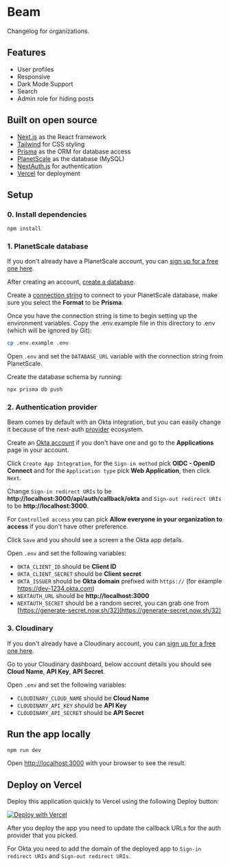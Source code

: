 # Beam

Changelog for organizations.

## Features

- User profiles
- Responsive
- Dark Mode Support
- Search
- Admin role for hiding posts

## Built on open source

- [Next.js](https://nextjs.org/) as the React framework
- [Tailwind](https://tailwindcss.com/) for CSS styling
- [Prisma](https://prisma.io/) as the ORM for database access
- [PlanetScale](https://planetscale.com/) as the database (MySQL)
- [NextAuth.js](https://next-auth.js.org/) for authentication
- [Vercel](http://vercel.com/) for deployment

## Setup

### 0. Install dependencies

```bash
npm install
```

### 1. PlanetScale database

If you don't already have a PlanetScale account, you can [sign up for a free one here](https://auth.planetscale.com/sign-up).

After creating an account, [create a database](https://docs.planetscale.com/tutorials/planetscale-quick-start-guide#create-a-database).

Create a [connection string](https://docs.planetscale.com/concepts/connection-strings#creating-a-password) to connect to your PlanetScale database, make sure you select the **Format** to be **Prisma**.

Once you have the connection string is time to begin setting up the environment variables. Copy the .env.example file in this directory to .env (which will be ignored by Git):

```bash
cp .env.example .env
```

Open `.env` and set the `DATABASE_URL` variable with the connection string from PlanetScale.

Create the database schema by running:

```bash
npx prisma db push
```

### 2. Authentication provider

Beam comes by default with an Okta integration, but you can easily change it because of the next-auth [provider](https://next-auth.js.org/configuration/providers/oauth) ecosystem.

Create an [Okta account](https://login.okta.com/signin/register/) if you don't have one and go to the **Applications** page in your account.

Click `Create App Integration`, for the `Sign-in method` pick **OIDC - OpenID Connect** and for the `Application type` pick **Web Application**, then click `Next`.

Change `Sign-in redirect URIs` to be **http://localhost:3000/api/auth/callback/okta** and `Sign-out redirect URIs` to be **http://localhost:3000**.

For `Controlled access` you can pick **Allow everyone in your organization to access** if you don't have other preference.

Click `Save` and you should see a screen a the Okta app details.

Open `.env` and set the following variables:

- `OKTA_CLIENT_ID` should be **Client ID**
- `OKTA_CLIENT_SECRET` should be **Client secret**
- `OKTA_ISSUER` should be **Okta domain** prefixed with `https://` (for example https://dev-1234.okta.com)
- `NEXTAUTH_URL` should be **http://localhost:3000**
- `NEXTAUTH_SECRET` should be a random secret, you can grab one from [https://generate-secret.now.sh/32](https://generate-secret.now.sh/32)

### 3. Cloudinary

If you don't already have a Cloudinary account, you can [sign up for a free one here](https://cloudinary.com/users/register/free).

Go to your Cloudinary dashboard, below account details you should see **Cloud Name**, **API Key**, **API Secret**.

Open `.env` and set the following variables:

- `CLOUDINARY_CLOUD_NAME` should be **Cloud Name**
- `CLOUDINARY_API_KEY` should be **API Key**
- `CLOUDINARY_API_SECRET` should be **API Secret**

## Run the app locally

```bash
npm run dev
```

Open [http://localhost:3000](http://localhost:3000) with your browser to see the result.

## Deploy on Vercel

Deploy this application quickly to Vercel using the following Deploy button:

[![Deploy with Vercel](https://vercel.com/button)](https://vercel.com/new/clone?repository-url=https%3A%2F%2Fgithub.com%2Fplanetscale%2Fbeam&env=DATABASE_URL,OKTA_CLIENT_ID,OKTA_CLIENT_SECRET,OKTA_ISSUER,NEXTAUTH_URL,NEXTAUTH_SECRET,CLOUDINARY_CLOUD_NAME,CLOUDINARY_API_KEY,CLOUDINARY_API_SECRET)

After you deploy the app you need to update the callback URLs for the auth provider that you picked.

For Okta you need to add the domain of the deployed app to `Sign-in redirect URIs` and `Sign-out redirect URIs`.

